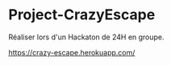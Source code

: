 # Project-CrazyEscape

Réaliser lors d'un Hackaton de 24H en groupe.

https://crazy-escape.herokuapp.com/
